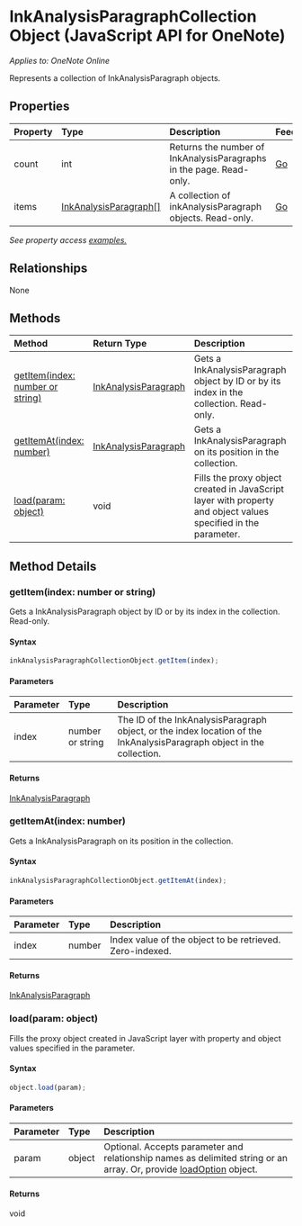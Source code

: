 # InkAnalysisParagraphCollection Object (JavaScript API for OneNote)

_Applies to: OneNote Online_  


Represents a collection of InkAnalysisParagraph objects.

## Properties

| Property	   | Type	|Description|Feedback|
|:---------------|:--------|:----------|:-------|
|count|int|Returns the number of InkAnalysisParagraphs in the page. Read-only.|[Go](https://github.com/OfficeDev/office-js-docs/issues/new?title=OneNote-inkAnalysisParagraphCollection-count)|
|items|[InkAnalysisParagraph[]](inkanalysisparagraph.md)|A collection of inkAnalysisParagraph objects. Read-only.|[Go](https://github.com/OfficeDev/office-js-docs/issues/new?title=OneNote-inkAnalysisParagraphCollection-items)|

_See property access [examples.](#property-access-examples)_

## Relationships
None


## Methods

| Method		   | Return Type	|Description| Feedback|
|:---------------|:--------|:----------|:-------|
|[getItem(index: number or string)](#getitemindex-number-or-string)|[InkAnalysisParagraph](inkanalysisparagraph.md)|Gets a InkAnalysisParagraph object by ID or by its index in the collection. Read-only.|[Go](https://github.com/OfficeDev/office-js-docs/issues/new?title=OneNote-inkAnalysisParagraphCollection-getItem)|
|[getItemAt(index: number)](#getitematindex-number)|[InkAnalysisParagraph](inkanalysisparagraph.md)|Gets a InkAnalysisParagraph on its position in the collection.|[Go](https://github.com/OfficeDev/office-js-docs/issues/new?title=OneNote-inkAnalysisParagraphCollection-getItemAt)|
|[load(param: object)](#loadparam-object)|void|Fills the proxy object created in JavaScript layer with property and object values specified in the parameter.|[Go](https://github.com/OfficeDev/office-js-docs/issues/new?title=OneNote-inkAnalysisParagraphCollection-load)|

## Method Details


### getItem(index: number or string)
Gets a InkAnalysisParagraph object by ID or by its index in the collection. Read-only.

#### Syntax
```js
inkAnalysisParagraphCollectionObject.getItem(index);
```

#### Parameters
| Parameter	   | Type	|Description|
|:---------------|:--------|:----------|
|index|number or string|The ID of the InkAnalysisParagraph object, or the index location of the InkAnalysisParagraph object in the collection.|

#### Returns
[InkAnalysisParagraph](inkanalysisparagraph.md)

### getItemAt(index: number)
Gets a InkAnalysisParagraph on its position in the collection.

#### Syntax
```js
inkAnalysisParagraphCollectionObject.getItemAt(index);
```

#### Parameters
| Parameter	   | Type	|Description|
|:---------------|:--------|:----------|
|index|number|Index value of the object to be retrieved. Zero-indexed.|

#### Returns
[InkAnalysisParagraph](inkanalysisparagraph.md)

### load(param: object)
Fills the proxy object created in JavaScript layer with property and object values specified in the parameter.

#### Syntax
```js
object.load(param);
```

#### Parameters
| Parameter	   | Type	|Description|
|:---------------|:--------|:----------|
|param|object|Optional. Accepts parameter and relationship names as delimited string or an array. Or, provide [loadOption](loadoption.md) object.|

#### Returns
void
